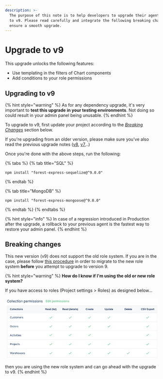 ```yaml
---
description: >-
  The purpose of this note is to help developers to upgrade their agent from v8
  to v9. Please read carefully and integrate the following breaking changes to
  ensure a smooth upgrade.​
---
```


# Upgrade to v9

This upgrade unlocks the following features:

* Use templating in the filters of Chart components
* Add conditions to your role permissions

## Upgrading to v9

{% hint style="warning" %}
As for any dependency upgrade, it's very important to **test this upgrade** **in your testing environments**. Not doing so could result in your admin panel being unusable.
{% endhint %}

To upgrade to v9, first update your project according to the [_Breaking Changes_](../upgrade-notes-rails/upgrade-to-v7.md#breaking-change) section below.&#x20;

If you're upgrading from an older version, please make sure you've also read the previous upgrade notes ([v8](upgrade-to-v8-1.md), [v7](upgrade-to-v7.md),..)

Once you're done with the above steps, run the following:

{% tabs %}
{% tab title="SQL" %}
```
npm install "forest-express-sequelize@^9.0.0"
```
{% endtab %}

{% tab title="MongoDB" %}
```
npm install "forest-express-mongoose@^9.0.0"
```
{% endtab %}
{% endtabs %}

{% hint style="info" %}
In case of a regression introduced in Production after the upgrade, a rollback to your previous agent is the fastest way to restore your admin panel.
{% endhint %}

## Breaking changes

This new version (v9) does not support the old role system. If you are in the case, please follow [this procedure](../migrate-to-the-new-role-system.md) in order to migrate to the new role system **before** you attempt to upgrade to version 9.

{% hint style="warning" %}
**How do I know if I'm using the old or new role system?**

If you have access to roles (Project settings > Roles) as designed below...\
\
![](<../../../.gitbook/assets/image (10).png>)\
\
then you are using the new role system and can go ahead with the upgrade to v9.
{% endhint %}

